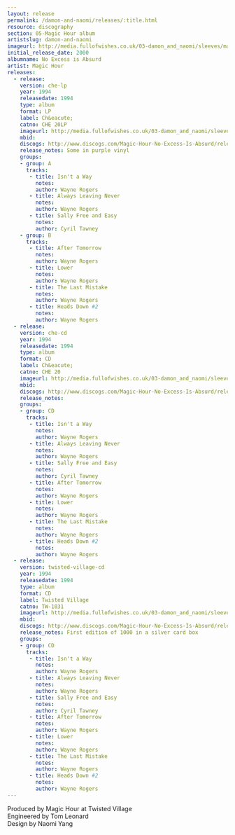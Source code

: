```yaml
---
layout: release
permalink: /damon-and-naomi/releases/:title.html
resource: discography
section: 05-Magic Hour album
artistslug: damon-and-naomi
imageurl: http://media.fullofwishes.co.uk/03-damon_and_naomi/sleeves/magichour_noexcess.jpg
initial_release_date: 2000
albumname: No Excess is Absurd
artist: Magic Hour
releases:
  - release: 
    version: che-lp
    year: 1994
    releasedate: 1994
    type: album
    format: LP
    label: Ch&eacute;
    catno: CHE 20LP
    imageurl: http://media.fullofwishes.co.uk/03-damon_and_naomi/sleeves/magichour_noexcess.jpg
    mbid: 
    discogs: http://www.discogs.com/Magic-Hour-No-Excess-Is-Absurd/release/4384650
    release_notes: Some in purple vinyl
    groups:
    - group: A
      tracks:
       - title: Isn't a Way
         notes: 
         author: Wayne Rogers
       - title: Always Leaving Never
         notes: 
         author: Wayne Rogers
       - title: Sally Free and Easy
         notes: 
         author: Cyril Tawney
    - group: B
      tracks:
       - title: After Tomorrow
         notes: 
         author: Wayne Rogers
       - title: Lower
         notes: 
         author: Wayne Rogers
       - title: The Last Mistake
         notes: 
         author: Wayne Rogers
       - title: Heads Down #2
         notes: 
         author: Wayne Rogers
  - release: 
    version: che-cd
    year: 1994
    releasedate: 1994
    type: album
    format: CD
    label: Ch&eacute;
    catno: CHE 20
    imageurl: http://media.fullofwishes.co.uk/03-damon_and_naomi/sleeves/magichour_noexcess.jpg
    mbid: 
    discogs: http://www.discogs.com/Magic-Hour-No-Excess-Is-Absurd/release/4384650
    release_notes: 
    groups:
    - group: CD
      tracks:
       - title: Isn't a Way
         notes: 
         author: Wayne Rogers
       - title: Always Leaving Never
         notes: 
         author: Wayne Rogers
       - title: Sally Free and Easy
         notes: 
         author: Cyril Tawney
       - title: After Tomorrow
         notes: 
         author: Wayne Rogers
       - title: Lower
         notes: 
         author: Wayne Rogers
       - title: The Last Mistake
         notes: 
         author: Wayne Rogers
       - title: Heads Down #2
         notes: 
         author: Wayne Rogers
  - release: 
    version: twisted-village-cd
    year: 1994
    releasedate: 1994
    type: album
    format: CD
    label: Twisted Village
    catno: TW-1031
    imageurl: http://media.fullofwishes.co.uk/03-damon_and_naomi/sleeves/magic-hour-no-excess-box.jpg
    mbid: 
    discogs: http://www.discogs.com/Magic-Hour-No-Excess-Is-Absurd/release/4384650
    release_notes: First edition of 1000 in a silver card box
    groups:
    - group: CD
      tracks:
       - title: Isn't a Way
         notes: 
         author: Wayne Rogers
       - title: Always Leaving Never
         notes: 
         author: Wayne Rogers
       - title: Sally Free and Easy
         notes: 
         author: Cyril Tawney
       - title: After Tomorrow
         notes: 
         author: Wayne Rogers
       - title: Lower
         notes: 
         author: Wayne Rogers
       - title: The Last Mistake
         notes: 
         author: Wayne Rogers
       - title: Heads Down #2
         notes: 
         author: Wayne Rogers
---
```

Produced by Magic Hour at Twisted Village  
Engineered by Tom Leonard  
Design by Naomi Yang

